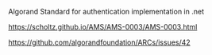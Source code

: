 Algorand Standard for authentication implementation in .net

https://scholtz.github.io/AMS/AMS-0003/AMS-0003.html

https://github.com/algorandfoundation/ARCs/issues/42
